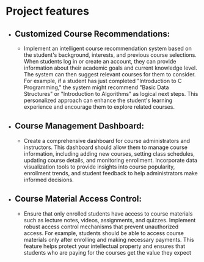 # Project features
* ## Customized Course Recommendations:
  * Implement an intelligent course recommendation system based on the student's background, interests, and previous course selections. When students log in or create an account, they can provide information about their academic goals and current knowledge level. The system can then suggest relevant courses for them to consider. For example, if a student has just completed "Introduction to C Programming," the system might recommend "Basic Data Structures" or "Introduction to Algorithms" as logical next steps. This personalized approach can enhance the student's learning experience and encourage them to explore related courses.
  
* ##  Course Management Dashboard:
  * Create a comprehensive dashboard for course administrators and instructors. This dashboard should allow them to manage course information, including adding new courses, setting class schedules, updating course details, and monitoring enrollment. Incorporate data visualization tools to provide insights into course popularity, enrollment trends, and student feedback to help administrators make informed decisions.
    
* ## Course Material Access Control:
  * Ensure that only enrolled students have access to course materials such as lecture notes, videos, assignments, and quizzes. Implement robust access control mechanisms that prevent unauthorized access. For example, students should be able to access course materials only after enrolling and making necessary payments. This feature helps protect your intellectual property and ensures that students who are paying for the courses get the value they expect
